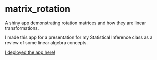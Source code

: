 # matrix_rotation
A shiny app demonstrating rotation matrices and how they are linear transformations.

I made this app for a presentation for my Statistical Inference class as a review of some linear algebra concepts. 

[I deployed the app here!](https://rfilmyer-ncf.shinyapps.io/linear_transformation/)
